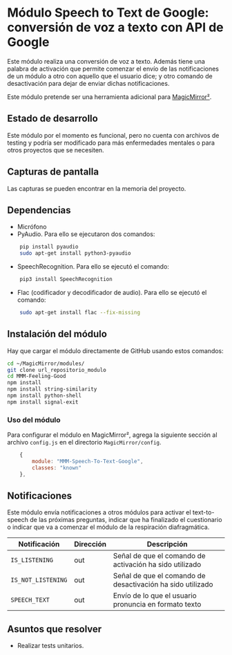 # Módulo Speech to Text de Google: conversión de voz a texto con API de Google

Este módulo realiza una conversión de voz a texto. Además tiene una palabra de activación que permite comenzar el envío de las notificaciones de un módulo a otro con aquello que el usuario dice; y otro comando de desactivación para dejar de enviar dichas notificaciones.

Este módulo pretende ser una herramienta adicional para [MagicMirror²](https://magicmirror.builders/).

## Estado de desarrollo

Este módulo por el momento es funcional, pero no cuenta con archivos de testing y podría ser modificado para más enfermedades mentales o para otros proyectos que se necesiten.

## Capturas de pantalla

Las capturas se pueden encontrar en la memoria del proyecto.

## Dependencias

- Micrófono
- PyAudio. Para ello se ejecutaron dos comandos:
```sh
	pip install pyaudio
	sudo apt-get install python3-pyaudio
```
- SpeechRecognition. Para ello se ejecutó el comando:
```sh
	pip3 install SpeechRecognition
```
- Flac (codificador y decodificador de audio). Para ello se ejecutó el comando:
```sh
	sudo apt-get install flac --fix-missing
```

## Instalación del módulo
Hay que cargar el módulo directamente de GitHub usando estos comandos:

```sh
cd ~/MagicMirror/modules/
git clone url_repositorio_modulo
cd MMM-Feeling-Good
npm install
npm install string-similarity 
npm install python-shell
npm install signal-exit
```

### Uso del módulo

Para configurar el módulo en MagicMirror², agrega la siguiente sección al archivo `config.js` en el directorio `MagicMirror/config`.

```js
	{
		module: "MMM-Speech-To-Text-Google",
		classes: "known"
	},
```

## Notificaciones

Este módulo envía notificaciones a otros módulos para activar el text-to-speech de las próximas preguntas, indicar que ha finalizado el cuestionario o indicar que va a comenzar el módulo de la respiración diafragmática.

| Notificación          | Dirección | Descripción                                                |
| --------------------- | --------- | ---------------------------------------------------------- |
| `IS_LISTENING`        | out       | Señal de que el comando de activación ha sido utilizado    |
| `IS_NOT_LISTENING`    | out       | Señal de que el comando de desactivación ha sido utilizado |
| `SPEECH_TEXT`         | out       | Envío de lo que el usuario pronuncia en formato texto      |

## Asuntos que resolver

- Realizar tests unitarios.
